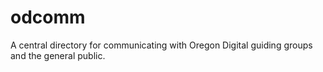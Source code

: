 # odcomm
A central directory for communicating with Oregon Digital guiding groups and the general public.
